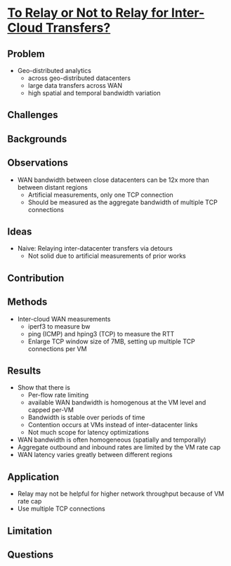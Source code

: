# [To Relay or Not to Relay for Inter-Cloud Transfers?](https://www.usenix.org/system/files/conference/hotcloud18/hotcloud18-paper-lai.pdf)
## Problem
- Geo-distributed analytics
    - across geo-distributed datacenters
    - large data transfers across WAN
    - high spatial and temporal bandwidth variation
## Challenges

## Backgrounds

## Observations
- WAN bandwidth between close datacenters can be 12x more than between distant regions
    - Artificial measurements, only one TCP connection
    - Should be measured as the aggregate bandwidth of multiple TCP connections
## Ideas
- Naive: Relaying inter-datacenter transfers via detours
    - Not solid due to artificial measurements of prior works
## Contribution

## Methods
- Inter-cloud WAN measurements
    - iperf3 to measure bw
    - ping (ICMP) and hping3 (TCP) to measure the RTT
    - Enlarge TCP window size of 7MB, setting up multiple TCP connections per VM
## Results
- Show that there is
    - Per-flow rate limiting
    - available WAN bandwidth is homogenous at the VM level and capped per-VM
    - Bandwidth is stable over periods of time
    - Contention occurs at VMs instead of inter-datacenter links
    - Not much scope for latency optimizations
- WAN bandwidth is often homogeneous (spatially and temporally)
- Aggregate outbound and inbound rates are limited by the VM rate cap
- WAN latency varies greatly between different regions
## Application
- Relay may not be helpful for higher network throughput because of VM rate cap
- Use multiple TCP connections
## Limitation

## Questions